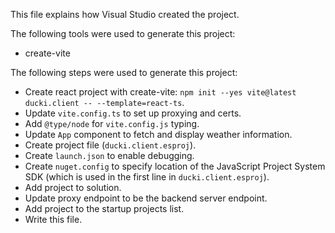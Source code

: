 This file explains how Visual Studio created the project.

The following tools were used to generate this project:
- create-vite

The following steps were used to generate this project:
- Create react project with create-vite: `npm init --yes vite@latest ducki.client -- --template=react-ts`.
- Update `vite.config.ts` to set up proxying and certs.
- Add `@type/node` for `vite.config.js` typing.
- Update `App` component to fetch and display weather information.
- Create project file (`ducki.client.esproj`).
- Create `launch.json` to enable debugging.
- Create `nuget.config` to specify location of the JavaScript Project System SDK (which is used in the first line in `ducki.client.esproj`).
- Add project to solution.
- Update proxy endpoint to be the backend server endpoint.
- Add project to the startup projects list.
- Write this file.

